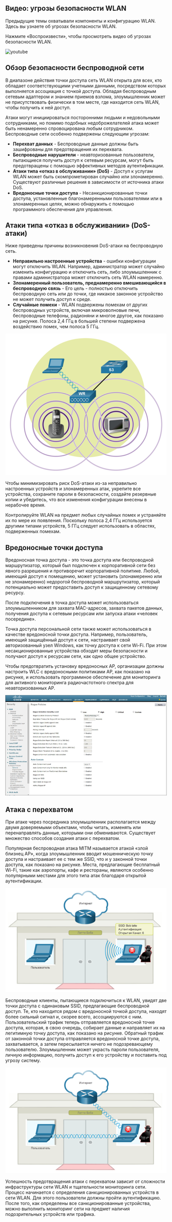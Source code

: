 <!-- 12.6.1 -->
## Видео: угрозы безопасности WLAN 

Предыдущие темы охватывали компоненты и конфигурацию WLAN. Здесь вы узнаете об угрозах безопасности WLAN.

Нажмите «Воспроизвести», чтобы просмотреть видео об угрозах безопасности WLAN.

![youtube](https://www.youtube.com/watch?v=RhcFm7fBVH0)

<!-- 12.6.2 -->
## Обзор безопасности беспроводной сети

В диапазоне действия точки доступа сеть WLAN открыта для всех, кто обладает соответствующими учетными данными, посредством которых выполняется ассоциация с точкой доступа. Обладая беспроводным сетевым адаптером и знанием приемов взлома, злоумышленник может не присутствовать физически в том месте, где находится сеть WLAN, чтобы получить к ней доступ.

Атаки могут инициироваться посторонними людьми и недовольными сотрудниками, но помимо подобных недоброжелателей атака может быть ненамеренно спровоцирована любым сотрудником. Беспроводные сети особенно подвержены следующим угрозам:

* **Перехват данных** - Беспроводные данные должны быть зашифрованы для предотвращения их перехвата.
* **Беспроводные нарушители** - неавторизованные пользователи, пытающиеся получить доступ к сетевым ресурсам, могут быть предотвращены с помощью эффективных методов аутентификации.
* **Атаки типа «отказ в обслуживании» (DoS)** - Доступ к услугам WLAN может быть скомпрометирован случайно или злонамеренно. Существуют различные решения в зависимости от источника атаки DoS.
* **Вредоносные точки доступа** - Несанкционированные точки доступа, установленные благонамеренными пользователями или в злонамеренных целях, можно обнаружить с помощью программного обеспечения для управления.

<!-- 12.6.3 -->
## Атаки типа «отказ в обслуживании» (DoS-атаки)

Ниже приведены причины возникновения DoS-атаки на беспроводную сеть.

* **Неправильно настроенные устройства** \- ошибки конфигурации могут отключить WLAN. Например, администратор может случайно изменить конфигурацию и отключить сеть, либо злоумышленник с правами администратора может отключить сеть WLAN намеренно.
* **Злонамеренный пользователь, преднамеренно вмешивающийся в беспроводную связь** \- Его цель - полностью отключить беспроводную сеть или до точки, где никакое законное устройство не может получить доступ к среде.
* **Случайные помехи** \- WLAN подвержены помехам от других беспроводных устройств, включая микроволновые печи, беспроводные телефоны, радионяни и многое другое, как показано на рисунке. Полоса 2,4 ГГц в большей степени подвержена воздействию помех, чем полоса 5 ГГц.

![](./assets/12.6.3.png)
<!-- /courses/srwe-dl/af9ecea0-34fe-11eb-b1b2-9b1b0c1f7e0d/afb786b2-34fe-11eb-b1b2-9b1b0c1f7e0d/assets/ca9053e0-1c27-11ea-af09-3b2e6521927c.svg -->

Чтобы минимизировать риск DoS-атаки из-за неправильно настроенных устройств и злонамеренных атак, укрепите все устройства, сохраните пароли в безопасности, создайте резервные копии и убедитесь, что все изменения конфигурации внесены в нерабочее время.

Контролируйте WLAN на предмет любых случайных помех и устраняйте их по мере их появления. Поскольку полоса 2,4 ГГц используется другими типами устройств, 5 ГГц следует использовать в областях, подверженных помехам.

<!-- 12.6.4 -->
## Вредоносные точки доступа

Вредоносная точка доступа - это точка доступа или беспроводной маршрутизатор, который был подключен к корпоративной сети без явного разрешения и противоречит корпоративной политике. Любой, имеющий доступ к помещению, может установить (злонамеренно или не злонамеренно) недорогой беспроводной маршрутизатор, который потенциально может предоставить доступ к защищенному сетевому ресурсу.

После подключения в точка доступа может использоваться злоумышленником для захвата MAC-адресов, захвата пакетов данных, получения доступа к сетевым ресурсам или запуска атаки «человек посередине».

Точка доступа персональной сети также может использоваться в качестве вредоносной точки доступа. Например, пользователь, имеющий защищённый доступ к сети, настраивает свой авторизованный узел Windows, как точку доступа к сети Wi-Fi. При этом несакционированные устройства обходят меры безопасности и получают доступ к ресурсам сети, как одно общее устройство.

Чтобы предотвратить установку вредоносных AP, организации должны настроить WLC с вредоносными политиками AP, как показано на рисунке, и использовать программное обеспечение для мониторинга для активного мониторинга радиочастотного спектра для неавторизованных AP.

![](./assets/12.6.4.png)

<!-- 12.6.5 -->
## Атака с перехватом

При атаке через посредника злоумышленник располагается между двумя доверяемыми объектами, чтобы читать, изменять или перенаправлять данные, которыми они обмениваются. Существует множество способов создания атаки с перехватом.

Популярная беспроводная атака MITM называется атакой «злой близнец AP», когда злоумышленник вводит мошенническую точку доступа и настраивает ее с тем же SSID, что и у законной точки доступа, как показано на рисунке. Места, предлагающие бесплатный Wi-Fi, такие как аэропорты, кафе и рестораны, являются особенно популярными местами для этого типа атак благодаря открытой аутентификации.

![](./assets/12.6.5-1.png)
<!-- /courses/srwe-dl/af9ecea0-34fe-11eb-b1b2-9b1b0c1f7e0d/afb786b2-34fe-11eb-b1b2-9b1b0c1f7e0d/assets/ca916551-1c27-11ea-af09-3b2e6521927c.svg -->

Беспроводные клиенты, пытающиеся подключиться к WLAN, увидят две точки доступа с одинаковым SSID, предлагающие беспроводной доступ. Те, кто находится рядом с вредоносной точкой доступа, находят более сильный сигнал и, скорее всего, ассоциируются с ним. Пользовательский трафик теперь отправляется вредоносной точке доступа, которая, в свою очередь, собирает данные и направляет их на легитимную точку доступа, как показано на рисунке. Обратный трафик от законной точки доступа отправляется вредоносной точке доступа, захватывается, а затем пересылается ничего не подозревающему пользователю. Злоумышленник может украсть пароли пользователя, личную информацию, получить доступ к его устройству и поставить под угрозу систему.

![](./assets/12.6.5-2.png)
<!-- /courses/srwe-dl/af9ecea0-34fe-11eb-b1b2-9b1b0c1f7e0d/afb786b2-34fe-11eb-b1b2-9b1b0c1f7e0d/assets/ca91da80-1c27-11ea-af09-3b2e6521927c.svg -->

Успешность предотвращения атаки с перехватом зависит от сложности инфраструктуры сети WLAN и тщательности мониторинга сети. Процесс начинается с определения санкционированных устройств в сети WLAN. Для этого пользователи должны пройти аутентификацию. После того, как определены все санкционированные устройства, можно выполнить мониторинг сети на предмет наличия подозрительных устройств или трафика.

<!-- 12.6.6 -->
<!-- quiz -->